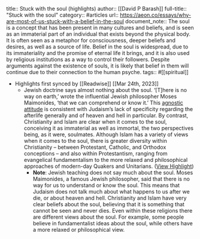 title:: Stuck with the soul (highlights)
author:: [[David P Barash]]
full-title:: "Stuck with the soul"
category:: #articles
url:: https://aeon.co/essays/why-are-most-of-us-stuck-with-a-belief-in-the-soul
document_note:: The soul is a concept that has been present in many cultures and beliefs, and is seen as an immaterial part of an individual that exists beyond the physical body. It is often seen as a metaphor for consciousness, deeper beliefs and desires, as well as a source of life. Belief in the soul is widespread, due to its immateriality and the promise of eternal life it brings, and it is also used by religious institutions as a way to control their followers. Despite arguments against the existence of souls, it is likely that belief in them will continue due to their connection to the human psyche.
tags:: #[[spiritual]]

- Highlights first synced by [[Readwise]] [[Mar 24th, 2023]]
	- Jewish doctrine says almost nothing about the soul. ‘[T]here is no way on earth,’ wrote the influential Jewish philosopher Moses Maimonides, ‘that we can comprehend or know it.’ This [agnostic attitude](https://aeon.co/essays/neither-philosophy-nor-religion-can-contain-maimonides) is consistent with Judaism’s lack of specificity regarding the afterlife generally and of heaven and hell in particular. By contrast, Christianity and Islam are clear when it comes to the soul, conceiving it as immaterial as well as immortal, the two perspectives being, as it were, soulmates. Although Islam has a variety of views when it comes to the soul, there is greater diversity within Christianity – between Protestant, Catholic, and Orthodox conceptions – and also within Protestantism, ranging from evangelical fundamentalism to the more relaxed and philosophical approaches of modern-day Quakers and Unitarians. ([View Highlight](https://read.readwise.io/read/01gw99qptazrhq3fb2d3xxenf7))
		- **Note**: Jewish teaching does not say much about the soul. Moses Maimonides, a famous Jewish philosopher, said that there is no way for us to understand or know the soul. This means that Judaism does not talk much about what happens to us after we die, or about heaven and hell. Christianity and Islam have very clear beliefs about the soul, believing that it is something that cannot be seen and never dies. Even within these religions there are different views about the soul. For example, some people believe in fundamentalist ideas about the soul, while others have a more relaxed or philosophical view.